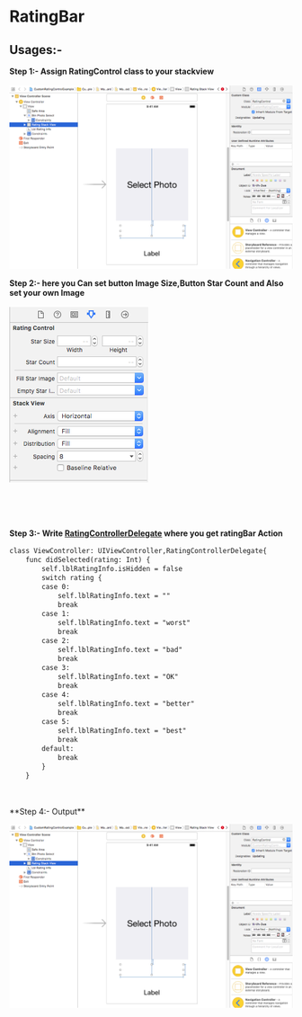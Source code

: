 # RatingBar


<h2>Usages:-</h2>

**Step 1:- Assign RatingControl class to your stackview** 
<br>
<br>
<a href="https://github.com/patelravi20/RatingBar/blob/master/Screen%20Shot%202018-07-26%20at%203.50.17%20PM.png"><img src="https://github.com/patelravi20/RatingBar/blob/master/Screen%20Shot%202018-07-26%20at%203.50.17%20PM.png" title=""/></a>

**Step 2:- here you Can set button Image Size,Button Star Count and Also set your own Image**
<br>
<br>
<a href="https://github.com/patelravi20/RatingBar/blob/master/Screen%20Shot%202018-07-26%20at%203.54.54%20PM.png"><img src="https://github.com/patelravi20/RatingBar/blob/master/Screen%20Shot%202018-07-26%20at%203.54.54%20PM.png" title=""/></a>

<br>
<br>
<br>


**Step 3:- Write <u>RatingControllerDelegate</u> where you get ratingBar Action**
```
class ViewController: UIViewController,RatingControllerDelegate{
    func didSelected(rating: Int) {
        self.lblRatingInfo.isHidden = false
        switch rating {
        case 0:
            self.lblRatingInfo.text = ""
            break
        case 1:
            self.lblRatingInfo.text = "worst"
            break
        case 2:
            self.lblRatingInfo.text = "bad"
            break
        case 3:
            self.lblRatingInfo.text = "OK"
            break
        case 4:
            self.lblRatingInfo.text = "better"
            break
        case 5:
            self.lblRatingInfo.text = "best"
            break
        default:
            break
        }   
    }
```
<br>
<br>
**Step 4:- Output**

<a href="https://github.com/patelravi20/RatingBar/blob/master/Screen%20Shot%202018-07-26%20at%203.50.17%20PM.png"><img src="https://github.com/patelravi20/RatingBar/blob/master/Screen%20Shot%202018-07-26%20at%203.50.17%20PM.png" title=""/></a>
